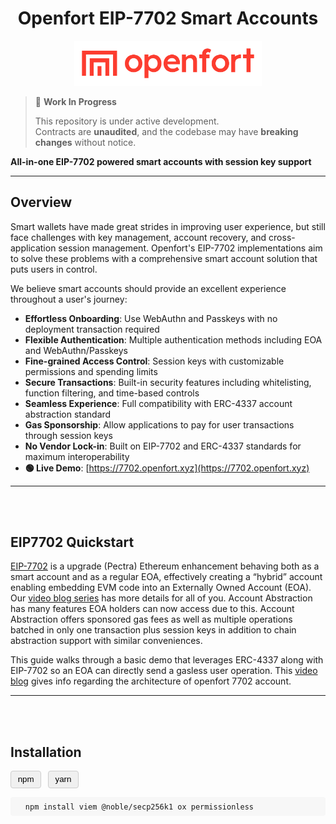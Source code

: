 <h1 align="center"> Openfort EIP-7702 Smart Accounts </h1>

<p align="center">
  <img src="../docs/Logo_black_primary_no_bg.png" alt="Openfort" style="width: 300px;" />
</p>

> 🚧 **Work In Progress**
> 
> This repository is under active development.  
> Contracts are **unaudited**, and the codebase may have **breaking changes** without notice.

**All-in-one EIP-7702 powered smart accounts with session key support**

---

## Overview

Smart wallets have made great strides in improving user experience, but still face challenges with key management, account recovery, and cross-application session management. Openfort's EIP-7702 implementations aim to solve these problems with a comprehensive smart account solution that puts users in control.

We believe smart accounts should provide an excellent experience throughout a user's journey:

- **Effortless Onboarding**: Use WebAuthn and Passkeys with no deployment transaction required  
- **Flexible Authentication**: Multiple authentication methods including EOA and WebAuthn/Passkeys  
- **Fine-grained Access Control**: Session keys with customizable permissions and spending limits  
- **Secure Transactions**: Built-in security features including whitelisting, function filtering, and time-based controls  
- **Seamless Experience**: Full compatibility with ERC-4337 account abstraction standard  
- **Gas Sponsorship**: Allow applications to pay for user transactions through session keys  
- **No Vendor Lock-in**: Built on EIP-7702 and ERC-4337 standards for maximum interoperability  
- **🟢 Live Demo**: [https://7702.openfort.xyz](https://7702.openfort.xyz)

---
<br></br>
## EIP7702 Quickstart
[EIP-7702](https://eips.ethereum.org/EIPS/eip-7702) is a upgrade (Pectra) Ethereum enhancement behaving both as a smart account and as a regular EOA, effectively creating a “hybrid” account enabling embedding EVM code into an Externally Owned Account (EOA). Our [video blog series](https://www.youtube.com/watch?v=94VhTY-1ZsI) has more details for all of you.
Account Abstraction has many features EOA holders can now access due to this. Account Abstraction offers sponsored gas fees as well as multiple operations batched in only one transaction plus session keys in addition to chain abstraction support with similar conveniences.

This guide walks through a basic demo that leverages ERC-4337 along with EIP-7702 so an EOA can directly send a gasless user operation. This [video blog](https://www.youtube.com/watch?v=bE7YUrThS5k) gives info regarding the architecture of openfort 7702 account.

---
<br></br>
## Installation
<!-- Buttons -->
<button id="btn-npm" style="margin-right: 0.5em; padding: 0.4em 0.8em; border:1px solid #ccc; border-radius:4px; background:#f0f0f0; cursor:pointer;">
  npm
</button>
<button id="btn-yarn" style="padding: 0.4em 0.8em; border:1px solid #ccc; border-radius:4px; background:#f0f0f0; cursor:pointer;">
  yarn
</button>

<!-- Command display -->
<pre id="cmd-container" style="margin-top:1em; padding:0.5em; background:#f7f7f7; border-radius:4px; font-family:monospace; user-select: all; cursor: text;">
  <code id="cmd-text">npm install viem @noble/secp256k1 ox permissionless</code>
</pre>

<!-- Copy feedback -->
<span id="copy-feedback" style="position:absolute; opacity:0; transition:opacity 0.3s; font-size:0.9em; color:green; margin-left:0.5em;">Copied!</span>

<script>
  (function() {
    const cmds = {
      npm: 'npm install viem @noble/secp256k1 ox permissionless',
      yarn: 'yarn add viem @noble/secp256k1 ox permissionless'
    };
    const btnNpm = document.getElementById('btn-npm');
    const btnYarn = document.getElementById('btn-yarn');
    const cmdText = document.getElementById('cmd-text');
    const cmdContainer = document.getElementById('cmd-container');
    const feedback = document.getElementById('copy-feedback');

    let current = 'npm'; // default selection

    function setActive(name) {
      current = name;
      // update button styles
      [btnNpm, btnYarn].forEach(btn => {
        btn.style.background = '#f0f0f0';
      });
      if (name === 'npm') {
        btnNpm.style.background = '#e0e0e0';
      } else {
        btnYarn.style.background = '#e0e0e0';
      }
      // update displayed command
      cmdText.textContent = cmds[name];
    }

    function copyCommand() {
      navigator.clipboard.writeText(cmds[current]).then(() => {
        // show feedback next to the pre
        const rect = cmdContainer.getBoundingClientRect();
        feedback.style.position = 'fixed';
        feedback.style.top = (rect.top + 5) + 'px';
        feedback.style.left = (rect.right + 10) + 'px';
        feedback.style.opacity = '1';
        setTimeout(() => feedback.style.opacity = '0', 1000);
      });
    }

    btnNpm.addEventListener('click', () => setActive('npm'));
    btnYarn.addEventListener('click', () => setActive('yarn'));
    cmdContainer.addEventListener('click', copyCommand);
  })();
</script>